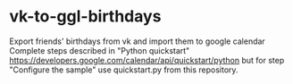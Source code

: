 # vk-to-ggl-birthdays
Export friends' birthdays from vk and import them to google calendar
Complete steps described in "Python quickstart" https://developers.google.com/calendar/api/quickstart/python but for step "Configure the sample" use quickstart.py from this repository.
